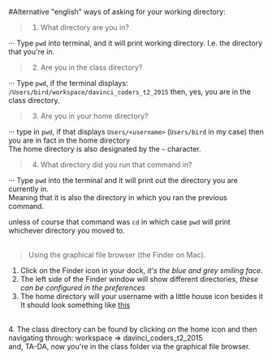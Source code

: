 #Alternative "english" ways of asking for your working directory:

> 1) What directory are you in?

··· Type `pwd` into terminal, and it will print working directory. I.e. the directory that you're in.



> 2) Are you in the class directory?

··· Type `pwd`, if the terminal displays: `/Users/bird/workspace/davinci_coders_t2_2015` then, yes, you are in the class directory.

> 3) Are you in your home directory?

··· type in `pwd`, if that displays `Users/<username>`   (`Users/bird` in my case) then you are in fact in the home directory<br/>
The home directory is also designated by the `~` character.

> 4) What directory did you run that command in?

··· Type `pwd` into the terminal and it will print out the directory you are currently in.  
Meaning that it is also the directory in which you ran the previous command. <br/>


unless of course that command was `cd` in which case `pwd` will print whichever directory you moved to.
<br/>
<br/>
> Using the graphical file browser (the Finder on Mac).

1. Click on the Finder icon in your dock, *it's the blue and grey smiling face*.
2. The left side of the Finder window will show different directories, *these can be configured in the preferences*
3. The home directory will your username with a little house icon besides it <br/>
 It should look something like [this](https://github.com/bradley2W1DL/learn_command_line_exercises/blob/master/pics/home_dir.png)
 <br/>
4. The class directory can be found by clicking on the home icon and then navigating through: 
  workspace => davinci_coders_t2_2015 <br/>
  and, TA-DA, now you're in the class folder via the graphical file browser.
 
